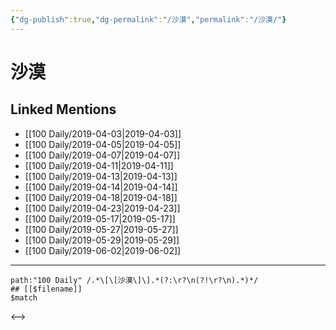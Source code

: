 ```yaml
---
{"dg-publish":true,"dg-permalink":"/沙漠","permalink":"/沙漠/"}
---
```


# 沙漠

## Linked Mentions
- [[100 Daily/2019-04-03\|2019-04-03]]
- [[100 Daily/2019-04-05\|2019-04-05]]
- [[100 Daily/2019-04-07\|2019-04-07]]
- [[100 Daily/2019-04-11\|2019-04-11]]
- [[100 Daily/2019-04-13\|2019-04-13]]
- [[100 Daily/2019-04-14\|2019-04-14]]
- [[100 Daily/2019-04-18\|2019-04-18]]
- [[100 Daily/2019-04-23\|2019-04-23]]
- [[100 Daily/2019-05-17\|2019-05-17]]
- [[100 Daily/2019-05-27\|2019-05-27]]
- [[100 Daily/2019-05-29\|2019-05-29]]
- [[100 Daily/2019-06-02\|2019-06-02]]


---

```expander
path:"100 Daily" /.*\[\[沙漠\]\].*(?:\r?\n(?!\r?\n).*)*/
## [[$filename]]
$match
```

<-->